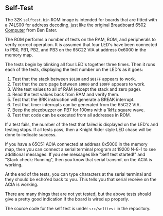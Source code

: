 
Self-Test
---------

The 32K `selftest.bin` ROM image is intended for boards that are
fitted with a 74LS00 for address decoding, just like the original
[Breadboard 6502 Computer](https://eater.net/6502) from Ben Eater.

The ROM performs a number of tests on the RAM, ROM, and peripherals
to verify correct operation.  It is assumed that four LED's have
been connected to PB0, PB1, PB2, and PB3 on the 65C22 VIA at
address 0x6000 in the memory map.

The tests begin by blinking all four LED's together three times.
Then it runs each of the tests, displaying the test number on the
LED's as it goes:

1. Test that the stack between `$0100` and `$01FF` appears to work.
2. Test that the zero page between `$0000` and `$00FF` appears to work.
3. Write test values to all of RAM (except the stack and zero page).
4. Read the test values back from RAM and verify them.
5. Test that the BRK instruction will generate a BREAK interrupt.
6. Test that timer interrupts can be generated from the 65C22 VIA.
7. Beep the piezobuzzer on PB7 for 100ms with a 1kHz square wave.
8. Test that code can be executed from all addresses in ROM.

If a test fails, the number of the test that failed is displayed on the
LED's and testing stops.  If all tests pass, then a Knight Rider style
LED chase will be done to indicate success.

If you have a 65C51 ACIA connected at address 0x5000 in the memory map,
then you can connect a serial terminal program at 19200 N-8-1 to
see additional messages.  If you see messages like "Self test started!"
and "Stack check: Running", then you know that serial transmit on
the ACIA is working.

At the end of the tests, you can type characters at the serial terminal
and they should be echo'ed back to you.  This tells you that serial
receive on the ACIA is working.

There are many things that are not yet tested, but the above tests
should give a pretty good indication if the board is wired up properly.

The source code for the self test is under `src/selftest` in the
repository.
